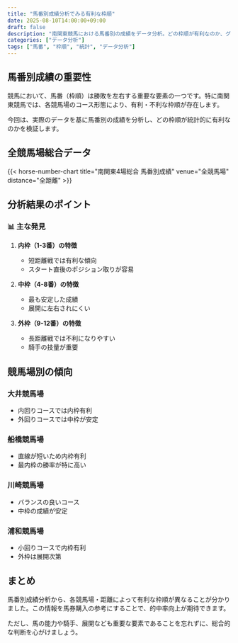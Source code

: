```yaml
---
title: "馬番別成績分析でみる有利な枠順"
date: 2025-08-10T14:00:00+09:00
draft: false
description: "南関東競馬における馬番別の成績をデータ分析。どの枠順が有利なのか、グラフと表で詳しく解説します。"
categories: ["データ分析"]
tags: ["馬番", "枠順", "統計", "データ分析"]
---
```


## 馬番別成績の重要性

競馬において、馬番（枠順）は勝敗を左右する重要な要素の一つです。特に南関東競馬では、各競馬場のコース形態により、有利・不利な枠順が存在します。

今回は、実際のデータを基に馬番別の成績を分析し、どの枠順が統計的に有利なのかを検証します。

## 全競馬場総合データ

{{< horse-number-chart title="南関東4場総合 馬番別成績" venue="全競馬場" distance="全距離" >}}

## 分析結果のポイント

### 📊 主な発見

1. <strong>内枠（1-3番）の特徴</strong>
   - 短距離戦では有利な傾向
   - スタート直後のポジション取りが容易

2. <strong>中枠（4-8番）の特徴</strong>
   - 最も安定した成績
   - 展開に左右されにくい

3. <strong>外枠（9-12番）の特徴</strong>
   - 長距離戦では不利になりやすい
   - 騎手の技量が重要

## 競馬場別の傾向

### 大井競馬場
- 内回りコースでは内枠有利
- 外回りコースでは中枠が安定

### 船橋競馬場
- 直線が短いため内枠有利
- 最内枠の勝率が特に高い

### 川崎競馬場
- バランスの良いコース
- 中枠の成績が安定

### 浦和競馬場
- 小回りコースで内枠有利
- 外枠は展開次第

## まとめ

馬番別成績分析から、各競馬場・距離によって有利な枠順が異なることが分かりました。この情報を馬券購入の参考にすることで、的中率向上が期待できます。

ただし、馬の能力や騎手、展開なども重要な要素であることを忘れずに、総合的な判断を心がけましょう。
